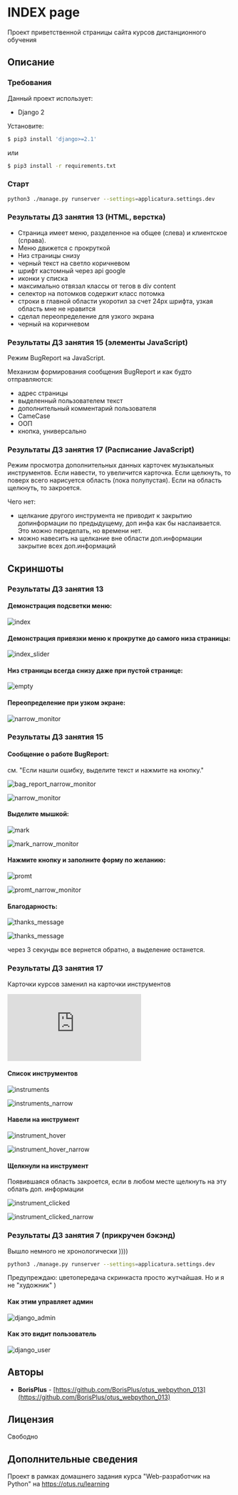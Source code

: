 # INDEX page

Проект приветственной страницы сайта курсов дистанционного обучения

## Описание

### Требования

Данный проект использует:
* Django 2

Установите:

```bash
$ pip3 install 'django>=2.1'
```

или

```bash
$ pip3 install -r requirements.txt
```

### Старт

```bash
python3 ./manage.py runserver --settings=applicatura.settings.dev
```

### Результаты ДЗ занятия 13 (HTML, верстка)

* Страница имеет меню, разделенное на общее (слева) и клиентское (справа).
* Меню движется с прокруткой
* Низ страницы снизу
* черный текст на светло коричневом
* шрифт кастомный через api google
* иконки у списка
* максимально отвязал классы от тегов в div content
* селектор на потомков содержит класс потомка
* строки в главной области укоротил за счет 24px шрифта, узкая область мне не нравится
* сделал переопределение для узкого экрана
* черный на коричневом
 
### Результаты ДЗ занятия 15 (элементы JavaScript)

Режим BugReport на JavaScript. 

Механизм формирования сообщения BugReport и как будто отправляются:
* адрес страницы
* выделенный пользователем текст
* дополнительный комментарий пользователя
* CameCase
* ООП
* кнопка, универсально

### Результаты ДЗ занятия 17 (Расписание JavaScript)

Режим просмотра дополнительных данных карточек музыкальных инструментов. Если навести, то увеличится карточка. 
Если щелкнуть, то поверх всего нарисуется область (пока полупустая).
Если на область щелкнуть, то закроется.

Чего нет: 
* щелкание другого инструмента не приводит к закрытию допинформации по предыдущему, доп инфа как бы наслаивается.
Это можно переделать, но времени нет.
* можно навесить на щелкание вне области доп.информации закрытие всех доп.информаций

## Cкриншоты

### Результаты ДЗ занятия 13

#### Демонстрация подсветки меню:

![index](https://raw.githubusercontent.com/BorisPlus/otus_webpython_013/master/README.files/images/screenshots/index.png "Title")


#### Демонстрация привязки меню к прокрутке до самого низа страницы:

![index_slider](https://raw.githubusercontent.com/BorisPlus/otus_webpython_013/master/README.files/images/screenshots/index_scrolled_with_menu.png "Title")


#### Низ страницы всегда снизу даже при пустой странице:

![empty](https://raw.githubusercontent.com/BorisPlus/otus_webpython_013/master/README.files/images/screenshots/empty.png "Title")

#### Переопределение при узком экране:

![narrow_monitor](https://raw.githubusercontent.com/BorisPlus/otus_webpython_013/master/README.files/images/screenshots/narrow_monitor.png "Title")


### Результаты ДЗ занятия 15

#### Сообщение о работе BugReport:

см. "Если нашли ошибку, выделите текст и нажмите на кнопку."

![bag_report_narrow_monitor](https://raw.githubusercontent.com/BorisPlus/otus_webpython_013/master/README.files/images/screenshots/js_015/bag_report_normal_monitor.png "Title")

![narrow_monitor](https://raw.githubusercontent.com/BorisPlus/otus_webpython_013/master/README.files/images/screenshots/js_015/bag_report_narrow_monitor.png "Title")


#### Выделите мышкой:

![mark](https://raw.githubusercontent.com/BorisPlus/otus_webpython_013/master/README.files/images/screenshots/js_015/mark_normal_monitor.png "Title")

![mark_narrow_monitor](https://raw.githubusercontent.com/BorisPlus/otus_webpython_013/master/README.files/images/screenshots/js_015/mark_narrow_monitor.png "Title")

#### Нажмите кнопку и заполните форму по желанию:

![promt](https://raw.githubusercontent.com/BorisPlus/otus_webpython_013/master/README.files/images/screenshots/js_015/promt_normal_monitor.png "Title")

![promt_narrow_monitor](https://raw.githubusercontent.com/BorisPlus/otus_webpython_013/master/README.files/images/screenshots/js_015/promt_narrow_monitor.png "Title")

#### Благодарность:

![thanks_message](https://raw.githubusercontent.com/BorisPlus/otus_webpython_013/master/README.files/images/screenshots/js_015/thanks_normal_monitor.png "Title")

![thanks_message](https://raw.githubusercontent.com/BorisPlus/otus_webpython_013/master/README.files/images/screenshots/js_015/thanks_narrow_monitor.png "Title")

через 3 секунды все вернется обратно, а выделение останется.

### Результаты ДЗ занятия 17

Карточки курсов заменил на карточки инструментов

![cards](https://raw.githubusercontent.com/BorisPlus/otus_webpython_013/master/project/cards.html "Title")

#### Список инструментов

![instruments](https://raw.githubusercontent.com/BorisPlus/otus_webpython_013/master/README.files/images/screenshots/js_017/instruments.png "Title")

![instruments_narrow](https://raw.githubusercontent.com/BorisPlus/otus_webpython_013/master/README.files/images/screenshots/js_017/instruments_narrow.png "Title")

#### Навели на инструмент

![instrument_hover](https://raw.githubusercontent.com/BorisPlus/otus_webpython_013/master/README.files/images/screenshots/js_017/instrument_hover.png "Title")

![instrument_hover_narrow](https://raw.githubusercontent.com/BorisPlus/otus_webpython_013/master/README.files/images/screenshots/js_017/instrument_hover_narrow.png "Title")

#### Щелкнули на инструмент

Появившаяся область закроется, если в любом месте щелкнуть на эту облать доп. информации

![instrument_clicked](https://raw.githubusercontent.com/BorisPlus/otus_webpython_013/master/README.files/images/screenshots/js_017/instrument_clicked.png "Title")

![instrument_clicked_narrow](https://raw.githubusercontent.com/BorisPlus/otus_webpython_013/master/README.files/images/screenshots/js_017/instrument_clicked_narrow.png "Title")



### Результаты ДЗ занятия 7 (прикручен бэкэнд) 

Вышло немного не хронологически ))))

```bash
python3 ./manage.py runserver --settings=applicatura.settings.dev
```
Предупреждаю: цветопередача скринкаста просто жутчайшая. Но и я не "художник" )

#### Как этим управляет админ

![django_admin](https://raw.githubusercontent.com/BorisPlus/otus_webpython_007_008/master/README.files/images/screencasts/django_admin.gif "Title")

#### Как это видит пользователь

![django_user](https://raw.githubusercontent.com/BorisPlus/otus_webpython_007_008/master/README.files/images/screencasts/django_user.gif "Title")
  
## Авторы

* **BorisPlus** - [https://github.com/BorisPlus/otus_webpython_013](https://github.com/BorisPlus/otus_webpython_013)

## Лицензия

Свободно

## Дополнительные сведения

Проект в рамках домашнего задания курса "Web-разработчик на Python" на https://otus.ru/learning
